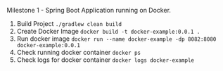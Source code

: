
Milestone 1 - Spring Boot Application running on Docker.
1. Build Project `./gradlew clean build`
2. Create Docker Image `docker build -t docker-example:0.0.1 .`
3. Run docker image `docker run --name docker-example -dp 8082:8080 docker-example:0.0.1`
4. Check running docker container `docker ps`
5. Check logs for docker container `docker logs docker-example`